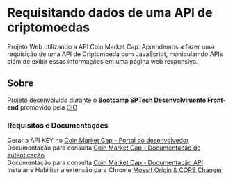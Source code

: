 # Requisitando dados de uma API de criptomoedas
Projeto Web utilizando a API Coin Market Cap.
Aprendemos a fazer uma requisição de uma API de Criptomoeda com JavaScript, manipulamdo APIs além de exibir essas informações em uma página web responsiva.

## Sobre
Projeto desenvolvido durante o **Bootcamp SPTech Desenvolvimento Front-end** promovido pela [DIO](https://web.digitalinnovation.one/home) 

### Requisitos e Documentações
Gerar a API KEY no [Coin Market Cap - Portal do desenvolvedor](https://pro.coinmarketcap.com/account) <br>
Documentação para consulta [Coin Market Cap - Documentação de autenticação](https://coinmarketcap.com/api/documentation/v1/#section/Authentication) <br>
Documentação para consulta [Coin Market Cap - Documentação API](https://coinmarketcap.com/api/documentation/v1/#) <br>
Instalar e Habilitar a extensão para Chrome [Moesif Origin & CORS Changer](https://chrome.google.com/webstore/detail/moesif-origin-cors-change/digfbfaphojjndkpccljibejjbppifbc)

